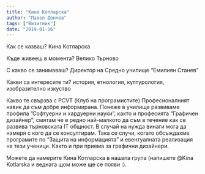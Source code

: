 ```yaml
---
title: "Кина Котларска"
author: "Павел Дончев"
tags: ["Визитник"]
date: "2019-01-16"
---
```


Как се казваш?
Кина Котларска

Къде живееш в момента?
Велико Търново

С какво се занимаваш?
Директор на Средно училище “Емилиян Станев”

Какви са интересите ти?
история, етнология, културология, изобразително изкуство

Какво те свързва с PCVT (Клуб на програмистите)
Професионалният навик да съм добре информирана. Понеже в училище развиваме профила ”Софтуерни и хардуерни науки”, както и професията “Графичен дизайнер”, смятам че е редно най-малкото да съм в течение как се развива търновската IT общност. В случай на нужда винаги мога да намеря с кого да се консултирам. Така се случи, когато обсъждахме програмите  по “Защита на информацията” и евентуалната реализация на тези ученици. Както и при приема за графични дизайнери.

Можете да намерите Кина Котларска в нашата група (напишете @Kina Kotlarska и веднага щом може ще се появи :).